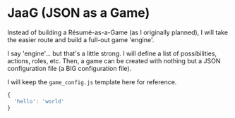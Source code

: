 # JaaG (JSON as a Game)

Instead of building a Résumé-as-a-Game (as I originally planned), I will take the easier route and build a full-out game 'engine'. 

I say 'engine'... but that's a little strong. I will define a list of possibilities, actions, roles, etc. Then, a game can be created with nothing but a JSON configuration file (a BIG configuration file). 

I will keep the `game_config.js` template here for reference.

```js
{
  'hello': 'world'
}
```